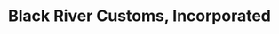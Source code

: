 ---
title: "Black River Customs, Incorporated"
url: /cheboygan/black-river-customs-incorporated/
shop: car repair
---